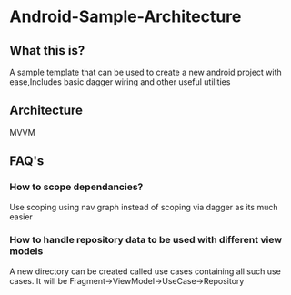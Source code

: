 # Android-Sample-Architecture

## What this is?

A sample template that can be used to create a new android project with ease,Includes basic dagger wiring and other useful utilities

## Architecture
MVVM

## FAQ's

### How to scope dependancies?
Use scoping using nav graph instead of scoping via dagger as its much easier

### How to handle repository data to be used with different view models
A new directory can be created called use cases containing all such use cases.
It will be Fragment->ViewModel->UseCase->Repository




